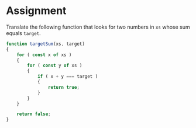 # Assignment

Translate the following function that looks for two numbers in `xs` whose sum equals `target`.

```javascript
function targetSum(xs, target)
{
    for ( const x of xs )
    {
        for ( const y of xs )
        {
            if ( x + y === target )
            {
                return true;
            }
        }
    }

    return false;
}
```
